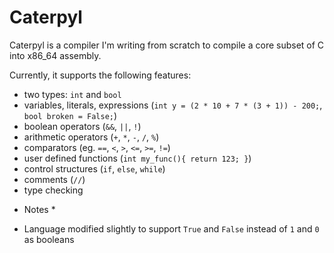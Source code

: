 # Caterpyl

Caterpyl is a compiler I'm writing from scratch to compile a core subset of C into x86_64 assembly.

Currently, it supports the following features:
- two types: `int` and `bool` 
- variables, literals, expressions (`int y = (2 * 10 + 7 * (3 + 1)) - 200;`, `bool broken = False;`)
- boolean operators (`&&`, `||`, `!`)
- arithmetic operators (`+`, `*`, `-`, `/`, `%`)
- comparators (eg. `==`, `<`, `>`, `<=`, `>=`, `!=`)
- user defined functions (`int my_func(){ return 123; }`)
- control structures (`if`, `else`, `while`)
- comments (`//`)
- type checking

* Notes *
- Language modified slightly to support `True` and `False` instead of `1` and `0` as booleans
